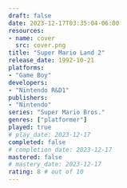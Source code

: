 ```yaml
---
draft: false
date: 2023-12-17T03:35:04-06:00
resources:
- name: cover
  src: cover.png
title: "Super Mario Land 2"
release_date: 1992-10-21
platforms:
- "Game Boy"
developers: 
- "Nintendo R&D1"
publishers:
- "Nintendo"
series: "Super Mario Bros."
genres: ["platformer"]
played: true
# play_date: 2023-12-17
completed: false
# completion_date: 2023-12-17
mastered: false
# mastery_date: 2023-12-17
rating: 8 # out of 10
---
```


